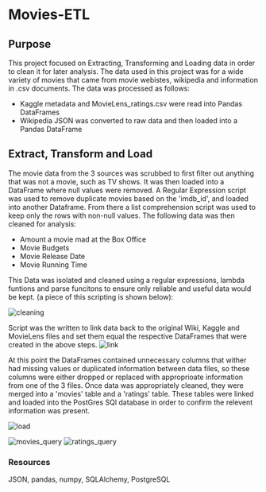 # Movies-ETL

## Purpose
This project focused on Extracting, Transforming and Loading data in order to clean it for later analysis. The data used in this project was for a wide variety of movies that came from movie webistes, wikipedia and information in .csv documents. The data was processed as follows:
- Kaggle metadata and MovieLens_ratings.csv were read into Pandas DataFrames
- Wikipedia JSON was converted to raw data and then loaded into a Pandas DataFrame

## Extract, Transform and Load
The movie data  from the 3 sources was scrubbed to first filter out anything that was not a movie, such as TV shows. It was then loaded into a DataFrame where null values were removed. A Regular Expression script was used to remove duplicate movies based on the 'imdb_id', and loaded into another Dataframe. From there a list comprehension script was used to keep only the rows with non-null values. The following data was then cleaned for analysis:
- Amount a movie mad at the Box Office
- Movie Budgets
- Movie Release Date
- Movie Running Time

This Data was isolated and cleaned using a regular expressions, lambda funtions and parse funcitons to ensure only reliable and useful data would be kept. (a piece of this scripting is shown below):

![cleaning](https://user-images.githubusercontent.com/102814578/173982282-efe1a0ed-90c2-4d65-acba-231750d2b1c4.png)

Script was the written to link data back to the original Wiki, Kaggle and MovieLens files and set them equal the respective DataFrames that were created in the above steps.
![link](https://user-images.githubusercontent.com/102814578/173982127-65413455-1821-4ddf-8a78-9e303bad730c.png)


At this point the DataFrames contained unnecessary columns that wither had missing values or duplicated information between data files, so these columns were either dropped or replaced with approprioate information from one of the 3 files. Once data was appropriately cleaned, they were merged into a 'movies' table and a 'ratings' table. These tables were linked and loaded into the PostGres SQl database in order to confirm the relevent information was present.

![load](https://user-images.githubusercontent.com/102814578/173982044-f0acf577-19e2-4918-a101-48dea1a3fcb8.png)

![movies_query](https://user-images.githubusercontent.com/102814578/173981626-b0199405-92a9-46c0-b98f-a33d6d627eef.png)
![ratings_query](https://user-images.githubusercontent.com/102814578/173981670-597c8c86-6c10-4778-aafd-06d9493a569e.png)

### Resources
JSON, pandas, numpy, SQLAlchemy, PostgreSQL
